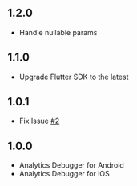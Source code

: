 ## 1.2.0
* Handle nullable params

## 1.1.0
* Upgrade Flutter SDK to the latest

## 1.0.1
* Fix Issue [#2](https://github.com/chandrabezzo/analytics_debugger/issues/2)

## 1.0.0
* Analytics Debugger for Android
* Analytics Debugger for iOS
